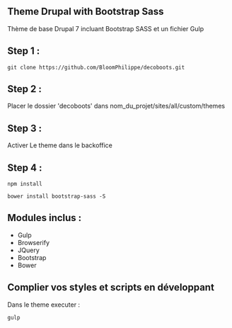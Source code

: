 
## Theme Drupal with Bootstrap Sass

Thème de base Drupal 7 incluant Bootstrap SASS et un fichier Gulp

## Step 1 :

```
git clone https://github.com/BloomPhilippe/decoboots.git
```

## Step 2 :

Placer le dossier 'decoboots' dans nom_du_projet/sites/all/custom/themes

## Step 3 :

Activer Le theme dans le backoffice

## Step 4 :

```
npm install
```

```
bower install bootstrap-sass -S
```

Modules inclus :
----------------

- Gulp
- Browserify
- JQuery
- Bootstrap
- Bower

## Complier vos styles et scripts en développant

Dans le theme executer :

```
gulp
```
